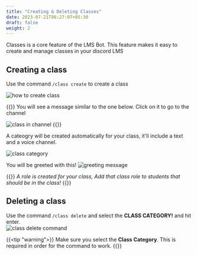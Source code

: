 ```yaml
---
title: "Creating & Deleting Classes"
date: 2023-07-21T06:27:07+05:30
draft: false
weight: 2
---
```


Classes is a core feature of the LMS Bot. This feature makes it easy to create and manage classes in your discord LMS

## Creating a class

Use the command `/class create` to create a class

![how to create class](https://i.imgur.com/GFlef3H.png)

{{<tip>}}
You will see a message similar to the one below. Click on it to go to the channel

![class in channel](https://i.imgur.com/w80VDAb.png)
{{</tip>}}

A cateogry will be created automatically for your class, it'll include a text and a voice channel.

![class category](https://i.imgur.com/h53qJZS.png)

You will be greeted with this!
![greeting message](https://i.imgur.com/WnpJ5mz.png)

{{<tip>}}
_A role is created for your class, Add that class role to students that should be in the class!_
{{</tip>}}

## Deleting a class

Use the command `/class delete` and select the **CLASS CATEGORY!** and hit enter.\
![class delete command](https://i.imgur.com/f5OogVP.png)

{{<tip "warning">}}
Make sure you select the **Class Category**. This is required in order for the command to work.
{{</tip>}}
